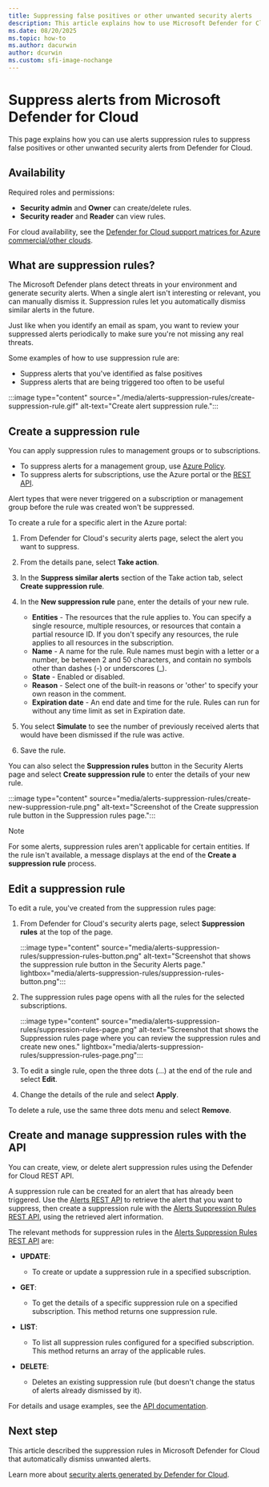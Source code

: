 ```yaml
---
title: Suppressing false positives or other unwanted security alerts
description: This article explains how to use Microsoft Defender for Cloud's suppression rules to hide unwanted security alerts, such as false positives.
ms.date: 08/20/2025
ms.topic: how-to
ms.author: dacurwin
author: dcurwin
ms.custom: sfi-image-nochange
---
```

# Suppress alerts from Microsoft Defender for Cloud

This page explains how you can use alerts suppression rules to suppress false positives or other unwanted security alerts from Defender for Cloud.

## Availability

Required roles and permissions:
- **Security admin** and **Owner** can create/delete rules.
- **Security reader** and **Reader** can view rules.

For cloud availability, see the [Defender for Cloud support matrices for Azure commercial/other clouds](support-matrix-cloud-environment.md).

## What are suppression rules?

The Microsoft Defender plans detect threats in your environment and generate security alerts. When a single alert isn't interesting or relevant, you can manually dismiss it. Suppression rules let you automatically dismiss similar alerts in the future.

Just like when you identify an email as spam, you want to review your suppressed alerts periodically to make sure you're not missing any real threats.

Some examples of how to use suppression rule are:

- Suppress alerts that you've identified as false positives
- Suppress alerts that are being triggered too often to be useful

:::image type="content" source="./media/alerts-suppression-rules/create-suppression-rule.gif" alt-text="Create alert suppression rule.":::

## Create a suppression rule

You can apply suppression rules to management groups or to subscriptions.

- To suppress alerts for a management group, use [Azure Policy](/azure/governance/policy/overview).
- To suppress alerts for subscriptions, use the Azure portal or the [REST API](#create-and-manage-suppression-rules-with-the-api).

Alert types that were never triggered on a subscription or management group before the rule was created won't be suppressed.

To create a rule for a specific alert in the Azure portal:

1. From Defender for Cloud's security alerts page, select the alert you want to suppress.
1. From the details pane, select **Take action**.
1. In the **Suppress similar alerts** section of the Take action tab, select **Create suppression rule**.
1. In the **New suppression rule** pane, enter the details of your new rule.

    - **Entities** - The resources that the rule applies to. You can specify a single resource, multiple resources, or resources that contain a partial resource ID. If you don't specify any resources, the rule applies to all resources in the subscription.
    - **Name** - A name for the rule. Rule names must begin with a letter or a number, be between 2 and 50 characters, and contain no symbols other than dashes (-) or underscores (_).
    - **State** - Enabled or disabled.
    - **Reason** - Select one of the built-in reasons or 'other' to specify your own reason in the comment.
    - **Expiration date** - An end date and time for the rule. Rules can run for without any time limit as set in Expiration date.

1. You select **Simulate** to see the number of previously received alerts that would have been dismissed if the rule was active.
1. Save the rule.

You can also select the **Suppression rules** button in the Security Alerts page and select **Create suppression rule** to enter the details of your new rule.

:::image type="content" source="media/alerts-suppression-rules/create-new-suppression-rule.png" alt-text="Screenshot of the Create suppression rule button in the Suppression rules page.":::

> [!NOTE]
> For some alerts, suppression rules aren't applicable for certain entities. If the rule isn't available, a message displays at the end of the **Create a suppression rule** process.

## Edit a suppression rule

To edit a rule, you've created from the suppression rules page:

1. From Defender for Cloud's security alerts page, select **Suppression rules** at the top of the page.

    :::image type="content" source="media/alerts-suppression-rules/suppression-rules-button.png" alt-text="Screenshot that shows the suppression rule button in the Security Alerts page." lightbox="media/alerts-suppression-rules/suppression-rules-button.png":::

1. The suppression rules page opens with all the rules for the selected subscriptions.

    :::image type="content" source="media/alerts-suppression-rules/suppression-rules-page.png" alt-text="Screenshot that shows the Suppression rules page where you can review the suppression rules and create new ones." lightbox="media/alerts-suppression-rules/suppression-rules-page.png":::

1. To edit a single rule, open the three dots (...) at the end of the rule and select **Edit**.
1. Change the details of the rule and select **Apply**.

To delete a rule, use the same three dots menu and select **Remove**.

## Create and manage suppression rules with the API

You can create, view, or delete alert suppression rules using the Defender for Cloud REST API.

A suppression rule can be created for an alert that has already been triggered. Use the [Alerts REST API](/rest/api/defenderforcloud-composite/alerts?view=rest-defenderforcloud-composite-latest&preserve-view=true) to retrieve the alert that you want to suppress, then create a suppression rule with the [Alerts Suppression Rules REST API](/rest/api/defenderforcloud-composite/alerts-suppression-rules?view=rest-defenderforcloud-composite-latest&preserve-view=true), using the retrieved alert information.

The relevant methods for suppression rules in the [Alerts Suppression Rules REST API](/rest/api/defenderforcloud-composite/alerts-suppression-rules?view=rest-defenderforcloud-composite-latest&preserve-view=true) are:

- **UPDATE**:

  - To create or update a suppression rule in a specified subscription.

- **GET**:

  - To get the details of a specific suppression rule on a specified subscription. This method returns one suppression rule.

- **LIST**:

  - To list all suppression rules configured for a specified subscription. This method returns an array of the applicable rules.

- **DELETE**:
  - Deletes an existing suppression rule (but doesn't change the status of alerts already dismissed by it).

For details and usage examples, see the [API documentation](/rest/api/defenderforcloud-composite/operation-groups?view=rest-defenderforcloud-composite-latest&preserve-view=true).

## Next step

This article described the suppression rules in Microsoft Defender for Cloud that automatically dismiss unwanted alerts.

Learn more about [security alerts generated by Defender for Cloud](alerts-reference.md).
